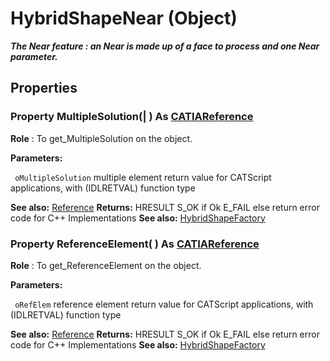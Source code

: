 # HybridShapeNear (Object)

**_The Near feature : an Near is made up of a face to process and one Near parameter._**

## Properties

### Property **MultipleSolution**(| ) As [CATIAReference](../InfInterfaces/interface_Reference_17481.md)

   **Role** : To get_MultipleSolution on the object.

**Parameters:**

` oMultipleSolution`      multiple element return value for CATScript applications, with (IDLRETVAL) function type

**See also:**      [Reference](../InfInterfaces/interface_Reference_17481.md) **Returns:**      HRESULT S_OK if Ok E_FAIL else return error code for C++ Implementations  **See also:**      [HybridShapeFactory](../GSMInterfaces/interface_HybridShapeFactory_68680.md) 
### Property **ReferenceElement**( ) As [CATIAReference](../InfInterfaces/interface_Reference_17481.md)

   **Role** : To get_ReferenceElement on the object.

**Parameters:**

` oRefElem`      reference element return value for CATScript applications, with (IDLRETVAL) function type

**See also:**      [Reference](../InfInterfaces/interface_Reference_17481.md) **Returns:**      HRESULT S_OK if Ok E_FAIL else return error code for C++ Implementations  **See also:**      [HybridShapeFactory](../GSMInterfaces/interface_HybridShapeFactory_68680.md)